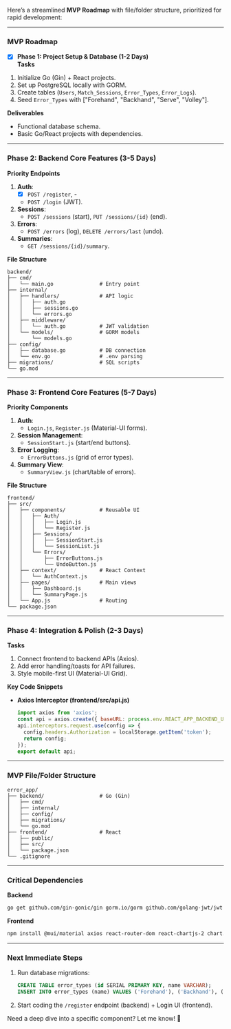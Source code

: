 Here’s a streamlined **MVP Roadmap** with file/folder structure, prioritized for rapid development:

---

### **MVP Roadmap**  
-[x] **Phase 1: Project Setup & Database (1-2 Days)**  
**Tasks**  
1. Initialize Go (Gin) + React projects.  
2. Set up PostgreSQL locally with GORM.  
3. Create tables (`Users`, `Match_Sessions`, `Error_Types`, `Error_Logs`).  
4. Seed `Error_Types` with ["Forehand", "Backhand", "Serve", "Volley"].  

**Deliverables**  
- Functional database schema.  
- Basic Go/React projects with dependencies.  

---

### **Phase 2: Backend Core Features (3-5 Days)**  
**Priority Endpoints**  
1. **Auth**:  
   -[x] `POST /register`, -
   - `POST /login` (JWT).  
2. **Sessions**:  
   - `POST /sessions` (start), `PUT /sessions/{id}` (end).  
3. **Errors**:  
   - `POST /errors` (log), `DELETE /errors/last` (undo).  
4. **Summaries**:  
   - `GET /sessions/{id}/summary`.  

**File Structure**  
```
backend/
├── cmd/
│   └── main.go               # Entry point
├── internal/
│   ├── handlers/             # API logic
│   │   ├── auth.go
│   │   ├── sessions.go
│   │   └── errors.go
│   ├── middleware/
│   │   └── auth.go           # JWT validation
│   └── models/               # GORM models
│       └── models.go
├── config/
│   ├── database.go           # DB connection
│   └── env.go                # .env parsing
├── migrations/               # SQL scripts
└── go.mod
```

---

### **Phase 3: Frontend Core Features (5-7 Days)**  
**Priority Components**  
1. **Auth**:  
   - `Login.js`, `Register.js` (Material-UI forms).  
2. **Session Management**:  
   - `SessionStart.js` (start/end buttons).  
3. **Error Logging**:  
   - `ErrorButtons.js` (grid of error types).  
4. **Summary View**:  
   - `SummaryView.js` (chart/table of errors).  

**File Structure**  
```
frontend/
├── src/
│   ├── components/           # Reusable UI
│   │   ├── Auth/
│   │   │   ├── Login.js
│   │   │   └── Register.js
│   │   ├── Sessions/
│   │   │   ├── SessionStart.js
│   │   │   └── SessionList.js
│   │   └── Errors/
│   │       ├── ErrorButtons.js
│   │       └── UndoButton.js
│   ├── context/              # React Context
│   │   └── AuthContext.js
│   ├── pages/                # Main views
│   │   ├── Dashboard.js
│   │   └── SummaryPage.js
│   └── App.js                # Routing
└── package.json
```

---

### **Phase 4: Integration & Polish (2-3 Days)**  
**Tasks**  
1. Connect frontend to backend APIs (Axios).  
2. Add error handling/toasts for API failures.  
3. Style mobile-first UI (Material-UI Grid).  

**Key Code Snippets**  
- **Axios Interceptor (frontend/src/api.js)**  
  ```javascript
  import axios from 'axios';
  const api = axios.create({ baseURL: process.env.REACT_APP_BACKEND_URL });
  api.interceptors.request.use(config => {
    config.headers.Authorization = localStorage.getItem('token');
    return config;
  });
  export default api;
  ```

---

### **MVP File/Folder Structure**  
```
error_app/
├── backend/                  # Go (Gin)
│   ├── cmd/
│   ├── internal/
│   ├── config/
│   ├── migrations/
│   └── go.mod
├── frontend/                 # React
│   ├── public/
│   ├── src/
│   └── package.json
└── .gitignore
```

---

### **Critical Dependencies**  
**Backend**  
```bash
go get github.com/gin-gonic/gin gorm.io/gorm github.com/golang-jwt/jwt
```

**Frontend**  
```bash
npm install @mui/material axios react-router-dom react-chartjs-2 chart.js
```

---

### **Next Immediate Steps**  
1. Run database migrations:  
   ```sql
   CREATE TABLE error_types (id SERIAL PRIMARY KEY, name VARCHAR);
   INSERT INTO error_types (name) VALUES ('Forehand'), ('Backhand'), ('Serve'), ('Volley');
   ```  
2. Start coding the `/register` endpoint (backend) + Login UI (frontend).  

Need a deep dive into a specific component? Let me know! 🎾
